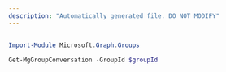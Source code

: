```yaml
---
description: "Automatically generated file. DO NOT MODIFY"
---
```


```powershell

Import-Module Microsoft.Graph.Groups

Get-MgGroupConversation -GroupId $groupId

```